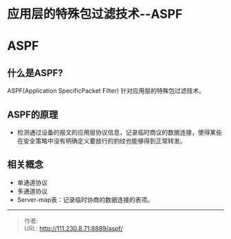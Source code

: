 # 应用层的特殊包过滤技术--ASPF


<!--more-->
# ASPF
## 什么是ASPF?
ASPF(Application SpecificPacket Filter) 针对应用层的特殊包过滤技术。

## ASPF的原理
- 检测通过设备的报文的应用层协议信息，记录临时商议的数据连接，使得某些在安全策略中没有明确定义要放行的豹纹也能够得到正常转发。

## 相关概念
- 单通道协议
- 多通道协议
- Server-map表：记录临时协商的数据连接的表项。



---

> 作者:   
> URL: http://111.230.8.71:8889/aspf/  


